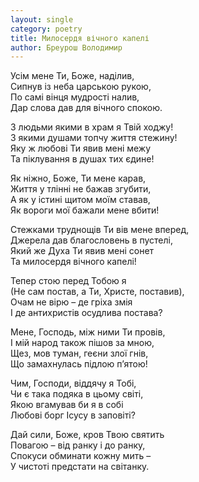 ```yaml
---
layout: single
category: poetry
title: Милосердя вічного капелі
author: Бреурош Володимир
---
```


Усім мене Ти, Боже, наділив,  
Сипнув із неба царською рукою,  
По самі вінця мудрості налив,  
Дар слова дав для вічного спокою.  
  
З людьми якими в храм я Твій ходжу!  
З якими душами топчу життя стежину!  
Яку ж любові Ти явив мені межу  
Та піклування в душах тих єдине!  
  
Як ніжно, Боже, Ти мене карав,  
Життя у тлінні не бажав згубити,  
А як у істині щитом моїм ставав,  
Як вороги мої бажали мене вбити!  
  
Стежками труднощів Ти вів мене вперед,  
Джерела дав благословень в пустелі,  
Який же Духа Ти явив мені сонет  
Та милосердя вічного капелі!  
  
Тепер стою перед Тобою я  
(Не сам постав, а Ти, Христе, поставив),  
Очам не вірю – де гріха змія  
І де антихристів осудлива постава?  
  
Мене, Господь, між ними Ти провів,  
І мій народ також пішов за мною,  
Щез, мов туман, геєни злої гнів,  
Що замахнулась підлою п’ятою!  
  
Чим, Господи, віддячу я Тобі,  
Чи є така подяка в цьому світі,  
Якою вгамував би я в собі  
Любові борг Ісусу в заповіті?  
  
Дай сили, Боже, кров Твою святить  
Повагою – від ранку і до ранку,  
Спокуси обминати кожну мить –  
У чистоті предстати на світанку.  
